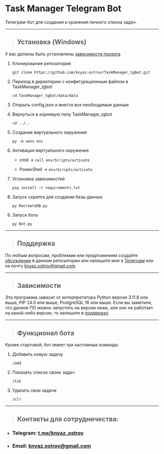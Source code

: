 # Task Manager Telegram Bot
Телеграм-бот для создания и хранения личного списка задач.
___
> ## Установка (Windows)
У вас должны быть установлены [зависимости проекта](https://github.com/knyaz-ostrov/TaskManager_tgbot#Зависимости)
1. Клонирование репозитория

    `git clone https://github.com/knyaz-ostrov/TaskManager_tgbot.git`

2. Переход в директорию с конфигурационным файлом в TaskManager_tgbot

    `cd TaskManager_tgbot/data/data`

3. Открыть config.json и внести все необходимые данные
   
6. Вернуться в корневую папу TaskManager_tgbot

   `cd ../..`

7. Создание виртуального окружения

    `py -m venv env`

8. Активация виртуального окружения

    * cmd -> `call env/Scripts/activate`
   
    * PowerShell -> `env/Scripts/activate`

9. Установка зависимостей

    `pip install -r requirements.txt`

9. Запуск скрипта для создания базы данных

    `py RecreateDB.py`

10. Запуск бота

    `py Bot.py`
___
> ## Поддержка
По любым вопросам, проблемам или предложениям создайте [обсуждение](https://github.com/knyaz-ostrov/TaskManager_tgbot/issues/new/choose) в данном репозитории или напишите мне в [Телеграм](https://t.me/knyaz_ostrov "t.me/knyaz_ostrov") или на почту <knyaz.ostrov@gmail.com>.
___
> ## Зависимости
Эта программа зависит от интерпретатора Python версии 3.11.8 или выше, PIP 24.0 или выше, PostgreSQL 16 или выше. Если вы заметили, что данное ПО можно запустить на версии ниже, или оно не работает на какой-либо версии, то напишите в [поддержку](https://github.com/knyaz-ostrov/TaskManager_tgbot#Поддержка).
___
> ## Функционал бота
Кроме стартовой, бот имеет три кастомные команды:
1. Добавить новую задачу

    `/add`

2. Показать список своих задач

    `/tsk`

3. Удалить свои задачи

    `/clr`
___
> ## Контакты для сотрудничества:
* ### Telegram: [t.me/knyaz_ostrov](https://t.me/knyaz_ostrov "https://t.me/knyaz_ostrov")
* ### Email: <knyaz.ostrov@gmail.com>
